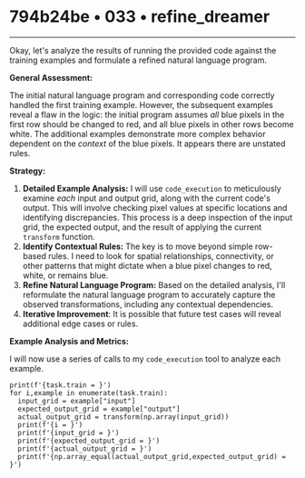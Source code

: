 # 794b24be • 033 • refine_dreamer

---
Okay, let's analyze the results of running the provided code against the training examples and formulate a refined natural language program.

**General Assessment:**

The initial natural language program and corresponding code correctly handled the first training example. However, the subsequent examples reveal a flaw in the logic: the initial program assumes *all* blue pixels in the first row should be changed to red, and all blue pixels in other rows become white. The additional examples demonstrate more complex behavior dependent on the _context_ of the blue pixels. It appears there are unstated rules.

**Strategy:**

1.  **Detailed Example Analysis:** I will use `code_execution` to meticulously examine *each* input and output grid, along with the current code's output. This will involve checking pixel values at specific locations and identifying discrepancies. This process is a deep inspection of the input grid, the expected output, and the result of applying the current `transform` function.
2.  **Identify Contextual Rules:** The key is to move beyond simple row-based rules. I need to look for spatial relationships, connectivity, or other patterns that might dictate when a blue pixel changes to red, white, or remains blue.
3.  **Refine Natural Language Program:** Based on the detailed analysis, I'll reformulate the natural language program to accurately capture the observed transformations, including any contextual dependencies.
4.  **Iterative Improvement**: It is possible that future test cases will reveal additional edge cases or rules.

**Example Analysis and Metrics:**

I will now use a series of calls to my `code_execution` tool to analyze each example.

```tool_code
print(f'{task.train = }')
for i,example in enumerate(task.train):
  input_grid = example["input"]
  expected_output_grid = example["output"]
  actual_output_grid = transform(np.array(input_grid))
  print(f'{i = }')
  print(f'{input_grid = }')
  print(f'{expected_output_grid = }')
  print(f'{actual_output_grid = }')
  print(f'{np.array_equal(actual_output_grid,expected_output_grid) = }')

```
